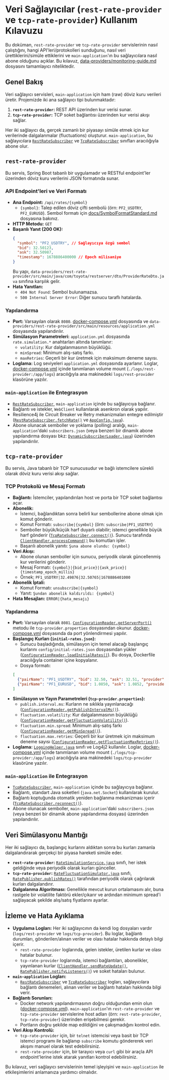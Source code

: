 # Veri Sağlayıcılar (`rest-rate-provider` ve `tcp-rate-provider`) Kullanım Kılavuzu

Bu doküman, `rest-rate-provider` ve `tcp-rate-provider` servislerinin nasıl çalıştığını, hangi API'leri/protokolleri sunduğunu, nasıl veri ürettiklerini/simüle ettiklerini ve `main-application`'ın bu sağlayıcılara nasıl abone olduğunu açıklar. Bu kılavuz, [data-providers/monitoring-guide.md](data-providers/monitoring-guide.md) dosyasını tamamlayıcı niteliktedir.

## Genel Bakış

Veri sağlayıcı servisleri, `main-application` için ham (raw) döviz kuru verileri üretir. Projemizde iki ana sağlayıcı tipi bulunmaktadır:

1.  **`rest-rate-provider`:** REST API üzerinden kur verisi sunar.
2.  **`tcp-rate-provider`:** TCP soket bağlantısı üzerinden kur verisi akışı sağlar.

Her iki sağlayıcı da, gerçek zamanlı bir piyasayı simüle etmek için kur verilerinde dalgalanmalar (fluctuations) oluşturur. `main-application`, bu sağlayıcılara [`RestRateSubscriber`](main-application/src/main/java/com/toyota/mainapp/subscriber/impl/RestRateSubscriber.java) ve [`TcpRateSubscriber`](main-application/src/main/java/com/toyota/mainapp/subscriber/impl/TcpRateSubscriber.java) sınıfları aracılığıyla abone olur.

## `rest-rate-provider`

Bu servis, Spring Boot tabanlı bir uygulamadır ve RESTful endpoint'ler üzerinden döviz kuru verilerini JSON formatında sunar.

### API Endpoint'leri ve Veri Formatı

-   **Ana Endpoint:** `/api/rates/{symbol}`
    -   `{symbol}`: Talep edilen döviz çifti sembolü (örn: `PF2_USDTRY`, `PF2_EURUSD`). Sembol formatı için [docs/SymbolFormatStandard.md](docs/SymbolFormatStandard.md) dosyasına bakınız.
-   **HTTP Metodu:** `GET`
-   **Başarılı Yanıt (200 OK):**
    ```json
    {
      "symbol": "PF2_USDTRY", // Sağlayıcıya özgü sembol
      "bid": 32.50123,
      "ask": 32.50987,
      "timestamp": 1678886400000 // Epoch milisaniye
    }
    ```
    Bu yapı, `data-providers/rest-rate-provider/src/main/java/com/toyota/restserver/dto/ProviderRateDto.java` sınıfına karşılık gelir.
-   **Hata Yanıtları:**
    -   `404 Not Found`: Sembol bulunamazsa.
    -   `500 Internal Server Error`: Diğer sunucu taraflı hatalarda.

### Yapılandırma

-   **Port:** Varsayılan olarak `8080`. [docker-compose.yml](docker-compose.yml) dosyasında ve `data-providers/rest-rate-provider/src/main/resources/application.yml` dosyasında yapılandırılır.
-   **Simülasyon Parametreleri:** `application.yml` dosyasında `rate.simulation.*` anahtarları altında tanımlanır:
    -   `volatility`: Kur dalgalanmasının büyüklüğü.
    -   `minSpread`: Minimum alış-satış farkı.
    -   `maxRetries`: Geçerli bir kur üretmek için maksimum deneme sayısı.
-   **Loglama:** Log seviyeleri `application.yml` dosyasında ayarlanır. Loglar, [docker-compose.yml](docker-compose.yml) içinde tanımlanan volume mount (`./logs/rest-provider:/app/logs`) aracılığıyla ana makinedeki `logs/rest-provider` klasörüne yazılır.

### `main-application` ile Entegrasyon

-   [`RestRateSubscriber`](main-application/src/main/java/com/toyota/mainapp/subscriber/impl/RestRateSubscriber.java), `main-application` içinde bu sağlayıcıya bağlanır.
-   Bağlantı ve istekler, `WebClient` kullanılarak asenkron olarak yapılır.
-   Resilience4j ile Circuit Breaker ve Retry mekanizmaları entegre edilmiştir ([`RestRateSubscriber.fetchRate()`](main-application/src/main/java/com/toyota/mainapp/subscriber/impl/RestRateSubscriber.java) ve [`AppConfig.java`](main-application/src/main/java/com/toyota/mainapp/config/AppConfig.java)).
-   Abone olunacak semboller ve yoklama (polling) aralığı, `main-application`'daki `subscribers.json` (veya benzeri bir dinamik abone yapılandırma dosyası bkz: [`DynamicSubscriberLoader.java`](main-application/src/main/java/com/toyota/mainapp/subscriber/dynamic/DynamicSubscriberLoader.java)) üzerinden yapılandırılır.

## `tcp-rate-provider`

Bu servis, Java tabanlı bir TCP sunucusudur ve bağlı istemcilere sürekli olarak döviz kuru verisi akışı sağlar.

### TCP Protokolü ve Mesaj Formatı

-   **Bağlantı:** İstemciler, yapılandırılan host ve porta bir TCP soket bağlantısı açar.
-   **Abonelik:**
    -   İstemci, bağlandıktan sonra belirli kur sembollerine abone olmak için komut gönderir.
    -   Komut Formatı: `subscribe|{symbol}` (örn: `subscribe|PF1_USDTRY`)
    -   Semboller büyük/küçük harf duyarlı olabilir; istemci genellikle büyük harf gönderir ([`TcpRateSubscriber.connect()`](main-application/src/main/java/com/toyota/mainapp/subscriber/impl/TcpRateSubscriber.java)). Sunucu tarafında [`ClientHandler.processCommand()`](data-providers/tcp-rate-provider/src/main/java/com/toyota/tcpserver/ClientHandler.java) bu komutları işler.
    -   Başarılı abonelik yanıtı: `Şuna abone olundu: {symbol}`
-   **Veri Akışı:**
    -   Abone olunan semboller için sunucu, periyodik olarak güncellenmiş kur verilerini gönderir.
    -   Mesaj Formatı: `{symbol}|{bid_price}|{ask_price}|{timestamp_epoch_millis}`
    -   Örnek: `PF1_USDTRY|32.49876|32.50765|1678886401000`
-   **Abonelik İptali:**
    -   Komut Formatı: `unsubscribe|{symbol}`
    -   Yanıt: `Şundan abonelik kaldırıldı: {symbol}`
-   **Hata Mesajları:** `ERROR|{hata_mesajı}`

### Yapılandırma

-   **Port:** Varsayılan olarak `8081`. [`ConfigurationReader.getServerPort()`](data-providers/tcp-rate-provider/src/main/java/com/toyota/tcpserver/ConfigurationReader.java) metodu ile `tcp-provider.properties` dosyasından okunur. [docker-compose.yml](docker-compose.yml) dosyasında da port yönlendirmesi yapılır.
-   **Başlangıç Kurları (`initial-rates.json`):**
    -   Sunucu başladığında, simülasyon için temel alacağı başlangıç kurlarını `config/initial-rates.json` dosyasından yükler ([`ConfigurationReader.loadInitialRates()`](data-providers/tcp-rate-provider/src/main/java/com/toyota/tcpserver/ConfigurationReader.java)). Bu dosya, Dockerfile aracılığıyla container içine kopyalanır.
    -   Dosya formatı:
      ```json
      [
        {"pairName": "PF1_USDTRY", "bid": 32.50, "ask": 32.51, "provider": "PF1"},
        {"pairName": "PF1_EURUSD", "bid": 1.0850, "ask": 1.0852, "provider": "PF1"}
      ]
      ```
-   **Simülasyon ve Yayın Parametreleri (`tcp-provider.properties`):**
    -   `publish.interval.ms`: Kurların ne sıklıkla yayınlanacağı ([`ConfigurationReader.getPublishIntervalMs()`](data-providers/tcp-rate-provider/src/main/java/com/toyota/tcpserver/ConfigurationReader.java)).
    -   `fluctuation.volatility`: Kur dalgalanmasının büyüklüğü ([`ConfigurationReader.getFluctuationVolatility()`](data-providers/tcp-rate-provider/src/main/java/com/toyota/tcpserver/ConfigurationReader.java)).
    -   `fluctuation.min.spread`: Minimum alış-satış farkı ([`ConfigurationReader.getMinSpread()`](data-providers/tcp-rate-provider/src/main/java/com/toyota/tcpserver/ConfigurationReader.java)).
    -   `fluctuation.max.retries`: Geçerli bir kur üretmek için maksimum deneme sayısı ([`ConfigurationReader.getFluctuationMaxRetries()`](data-providers/tcp-rate-provider/src/main/java/com/toyota/tcpserver/ConfigurationReader.java)).
-   **Loglama:** [`LoggingHelper.java`](data-providers/tcp-rate-provider/src/main/java/com/toyota/tcpserver/logging/LoggingHelper.java) sınıfı ve Log4j2 kullanılır. Loglar, [docker-compose.yml](docker-compose.yml) içinde tanımlanan volume mount (`./logs/tcp-provider:/app/logs`) aracılığıyla ana makinedeki `logs/tcp-provider` klasörüne yazılır.

### `main-application` ile Entegrasyon

-   [`TcpRateSubscriber`](main-application/src/main/java/com/toyota/mainapp/subscriber/impl/TcpRateSubscriber.java), `main-application` içinde bu sağlayıcıya bağlanır.
-   Bağlantı, standart Java soketleri (`java.net.Socket`) kullanılarak kurulur.
-   Bağlantı koptuğunda otomatik yeniden bağlanma mekanizması içerir ([`TcpRateSubscriber.reconnect()`](main-application/src/main/java/com/toyota/mainapp/subscriber/impl/TcpRateSubscriber.java)).
-   Abone olunacak semboller, `main-application`'daki `subscribers.json` (veya benzeri bir dinamik abone yapılandırma dosyası) üzerinden yapılandırılır.

## Veri Simülasyonu Mantığı

Her iki sağlayıcı da, başlangıç kurlarını aldıktan sonra bu kurları zamanla dalgalandırarak gerçekçi bir piyasa hareketi simüle eder.

-   **`rest-rate-provider`:** [`RateSimulationService.java`](data-providers/rest-rate-provider/src/main/java/com/toyota/restserver/service/RateSimulationService.java) sınıfı, her istek geldiğinde veya periyodik olarak kurları günceller.
-   **`tcp-rate-provider`:** [`RateFluctuationSimulator.java`](data-providers/tcp-rate-provider/src/main/java/com/toyota/tcpserver/RateFluctuationSimulator.java) sınıfı, [`RatePublisher.publishRates()`](data-providers/tcp-rate-provider/src/main/java/com/toyota/tcpserver/RatePublisher.java) tarafından periyodik olarak çağrılarak kurları dalgalandırır.
-   **Dalgalanma Algoritması:** Genellikle mevcut kurun ortalamasını alır, buna rastgele bir volatilite faktörü ekler/çıkarır ve ardından minimum spread'i sağlayacak şekilde alış/satış fiyatlarını ayarlar.

## İzleme ve Hata Ayıklama

-   **Uygulama Logları:** Her iki sağlayıcının da kendi log dosyaları vardır (`logs/rest-provider` ve `logs/tcp-provider`). Bu loglar, bağlantı durumları, gönderilen/alınan veriler ve olası hatalar hakkında detaylı bilgi içerir.
    -   `rest-rate-provider` loglarında, gelen istekler, üretilen kurlar ve olası hatalar bulunur.
    -   `tcp-rate-provider` loglarında, istemci bağlantıları, abonelikler, yayınlanan kurlar ([`ClientHandler.sendRateUpdate()`](data-providers/tcp-rate-provider/src/main/java/com/toyota/tcpserver/ClientHandler.java), [`RatePublisher.notifyListeners()`](data-providers/tcp-rate-provider/src/main/java/com/toyota/tcpserver/RatePublisher.java)) ve soket hataları bulunur.
-   **`main-application` Logları:**
    -   [`RestRateSubscriber`](main-application/src/main/java/com/toyota/mainapp/subscriber/impl/RestRateSubscriber.java) ve [`TcpRateSubscriber`](main-application/src/main/java/com/toyota/mainapp/subscriber/impl/TcpRateSubscriber.java) logları, sağlayıcılara bağlantı denemeleri, alınan veriler ve bağlantı hataları hakkında bilgi verir.
-   **Bağlantı Sorunları:**
    -   Docker network yapılandırmasının doğru olduğundan emin olun ([docker-compose.yml](docker-compose.yml)). `main-application`'ın `rest-rate-provider` ve `tcp-rate-provider` servislerine host adları (örn: `rest-rate-provider`, `tcp-rate-provider`) üzerinden erişebilmesi gerekir.
    -   Portların doğru şekilde map edildiğini ve çakışmadığını kontrol edin.
-   **Veri Akışı Kontrolü:**
    -   `tcp-rate-provider` için, bir `telnet` istemcisi veya basit bir TCP istemci programı ile bağlanıp `subscribe` komutu göndererek veri akışını manuel olarak test edebilirsiniz.
    -   `rest-rate-provider` için, bir tarayıcı veya `curl` gibi bir araçla API endpoint'lerine istek atarak yanıtları kontrol edebilirsiniz.

Bu kılavuz, veri sağlayıcı servislerinin temel işleyişini ve `main-application` ile etkileşimlerini anlamanıza yardımcı olmalıdır.